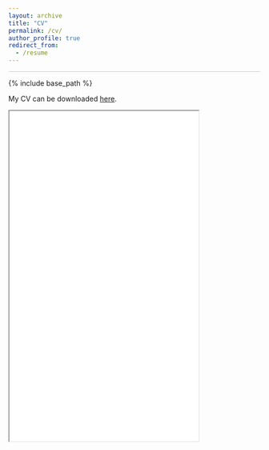 ```yaml
---
layout: archive
title: "CV"
permalink: /cv/
author_profile: true
redirect_from:
  - /resume
---
```

<hr style = 'background-color:#CCCAC9;   margin-top: 0.1em;
  margin-bottom: 0.1em; border-width:0; color:#CCCAC9; height:1px; width:100%;' />
  


{% include base_path %}

My CV can be downloaded <span style="color:#5DADE2">[here](/files/Krahm_Grace_CV.pdf)</span>.

<iframe src="/files/Krahm_Grace_CV.pdf" width="75%" height="660px">
